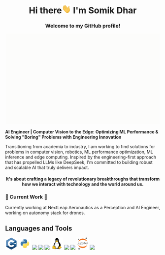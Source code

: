 <h1 align= "center"> Hi there<img src="https://github.com/somikdhar729/somikdhar729/blob/main/wave.gif" width="30px" height="30px"/> I'm Somik Dhar</h1>

<h3 align="center">Welcome to my GitHub profile!</h3>

<p align="center">
<img src="https://github.com/somikdhar729/somikdhar729/blob/main/tumblr_mz264jjFan1qav3uso2_r2_500.gif" style="width: auto; max-width: 100%; height: auto;">
</p>

<b> AI Engineer | Computer Vision to the Edge: Optimizing ML Performance & Solving "Boring" Problems with Engineering Innovation </b>
<p>Transitioning from academia to industry, I am working to find solutions for problems in computer vision, robotics, ML performance optimization, ML inference and edge computing. Inspired by the engineering-first approach that has propelled LLMs like DeepSeek, I'm committed to building robust and scalable AI that truly delivers impact.</p>


<h4 align="center" class="customFontColor">It's about crafting a legacy of revolutionary breakthroughs that transform how we interact with technology and the world around us. </h4>

<!-- <p> I'm a <b>Computer Vision/Robotics Software Engineer</b> 🤖 on a relentless pursuit to chart new territories in autonomous navigation and computer vision. I am focused on innovating and streamlining autonomous navigation systems. I'm committed to advancing the field of robotics and computer vision with practical, impactful research.  With a steadfast commitment to making prototypes a reality, I harness my technical acumen to engineer products and <b>pioneering solutions</b> that redefine our technological landscape.🌐🛠️</p> --> 

### 🚀 Current Work 🚀
Currently working at NextLeap Aeronautics as a Perception and AI Engineer, working on autonomy stack for drones.
<!-- I'm a master's student at New York University, graduating in spring 2024. I am working as a researcher at AI4CE lab on my project to build a sequence-based Visual Place Recognition(VPR) pipeline. -->

<h2> Languages and Tools </h2>
<code><img height="40" src="https://raw.githubusercontent.com/github/explore/80688e429a7d4ef2fca1e82350fe8e3517d3494d/topics/cpp/cpp.png"></code>
<code><img height="40" src="https://raw.githubusercontent.com/github/explore/80688e429a7d4ef2fca1e82350fe8e3517d3494d/topics/python/python.png"></code>
<code><img height="40" src="https://seeklogo.com/vector-logo/503267/pytorch"></code>
<code><img height="40" src="https://upload.wikimedia.org/wikipedia/commons/b/bb/Ros_logo.svg"></code>
<code><img height="40" src="https://upload.wikimedia.org/wikipedia/commons/3/32/OpenCV_Logo_with_text_svg_version.svg"></code>
<code><img height="40" src="https://raw.githubusercontent.com/github/explore/80688e429a7d4ef2fca1e82350fe8e3517d3494d/topics/linux/linux.png"></code>
<code><img height="40" src="https://github.com/somikdhar729/somikdhar729/assets/45973106/8495c5c4-e453-4eb7-91d1-c9529b8711dd"></code>
<code><img height="40" src="https://www.okan.edu.tr/uploads/c_1920x760/slider/matlab-simulink/mlsl-12062018.jpg"></code>
<code><img height="40" src="https://raw.githubusercontent.com/github/explore/80688e429a7d4ef2fca1e82350fe8e3517d3494d/topics/jupyter-notebook/jupyter-notebook.png"></code>
<code><img height="40" src="https://git-scm.com/images/logos/downloads/Git-Icon-1788C.png"></code>
